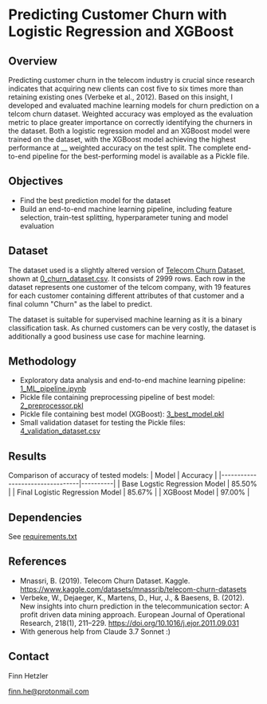 # Predicting Customer Churn with Logistic Regression and XGBoost

## Overview
Predicting customer churn in the telecom industry is crucial since research indicates that acquiring new clients can cost five to six times more than retaining existing ones (Verbeke et al., 2012). Based on this insight, I developed and evaluated machine learning models for churn prediction on a telcom churn dataset. Weighted accuracy was employed as the evaluation metric to place greater importance on correctly identifying the churners in the dataset. Both a logistic regression model and an XGBoost model were trained on the dataset, with the XGBoost model achieving the highest performance at __ weighted accuracy on the test split. The complete end-to-end pipeline for the best-performing model is available as a Pickle file.

## Objectives
- Find the best prediction model for the dataset
- Build an end-to-end machine learning pipeline, including feature selection, train-test splitting, hyperparameter tuning and model evaluation

## Dataset
The dataset used is a slightly altered version of [Telecom Churn Dataset](https://www.kaggle.com/datasets/mnassrib/telecom-churn-datasets), shown at [0_churn_dataset.csv](0_churn_dataset.csv). It consists of 2999 rows. Each row in the dataset represents one customer of the telcom company, with 19 features for each customer containing different attributes of that customer and a final column "Churn" as the label to predict.

The dataset is suitable for supervised machine learning as it is a binary classification task. As churned customers can be very costly, the dataset is additionally a good business use case for machine learning.

## Methodology
- Exploratory data analysis and end-to-end machine learning pipeline: [1_ML_pipeline.ipynb](1_ML_pipeline.ipynb)
- Pickle file containing preprocessing pipeline of best model: [2_preprocessor.pkl](2_preprocessor.pkl) 
- Pickle file containing best model (XGBoost): [3_best_model.pkl](3_best_model.pkl)
- Small validation dataset for testing the Pickle files: [4_validation_dataset.csv](4_validation_dataset.csv)

## Results
Comparison of accuracy of tested models:
| Model                           | Accuracy |
|---------------------------------|----------|
| Base Logstic Regression Model   | 85.50%   |
| Final Logistic Regression Model | 85.67%   |
| XGBoost Model                   | 97.00%   |

## Dependencies
See [requirements.txt](requirements.txt)

## References
- Mnassri, B. (2019). Telecom Churn Dataset. Kaggle. https://www.kaggle.com/datasets/mnassrib/telecom-churn-datasets
- Verbeke, W., Dejaeger, K., Martens, D., Hur, J., & Baesens, B. (2012). New insights into churn prediction in the telecommunication sector: A profit driven data mining approach. European Journal of Operational Research, 218(1), 211–229. https://doi.org/10.1016/j.ejor.2011.09.031
- With generous help from Claude 3.7 Sonnet :)

## Contact
Finn Hetzler

finn.he@protonmail.com